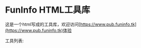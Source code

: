 # FunInfo HTML工具库

这是一个html写成的工具库，欢迎访问[https://www.pub.funinfo.tk](https://www.pub.funinfo.tk)体验

工具列表:
